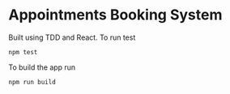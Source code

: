 # Appointments Booking System
Built using TDD and React.
To run test
```
npm test
````
To build the app run 
```
npm run build